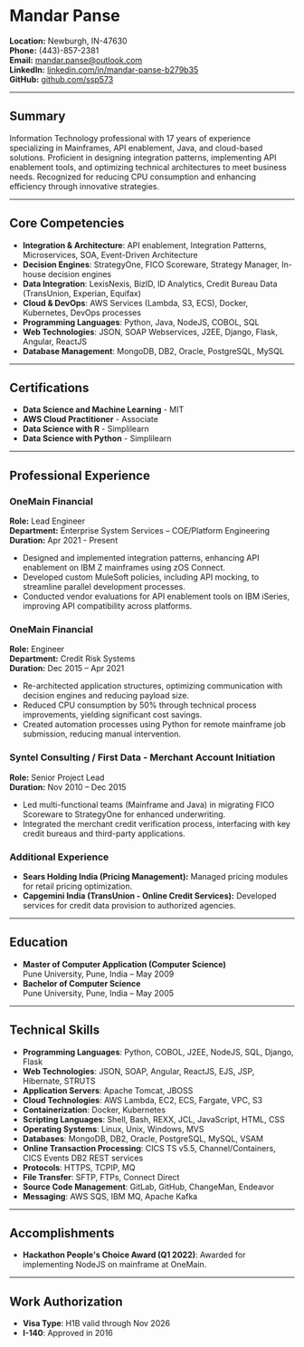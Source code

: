 # Mandar Panse

**Location:** Newburgh, IN-47630  
**Phone:** (443)-857-2381  
**Email:** [mandar.panse@outlook.com](mailto:mandar.panse@outlook.com)  
**LinkedIn:** [linkedin.com/in/mandar-panse-b279b35](https://www.linkedin.com/in/mandar-panse-b279b35/)  
**GitHub:** [github.com/ssp573](https://github.com/ssp573)

---

## Summary

Information Technology professional with 17 years of experience specializing in Mainframes, API enablement, Java, and cloud-based solutions. Proficient in designing integration patterns, implementing API enablement tools, and optimizing technical architectures to meet business needs. Recognized for reducing CPU consumption and enhancing efficiency through innovative strategies.

---

## Core Competencies

- **Integration & Architecture**: API enablement, Integration Patterns, Microservices, SOA, Event-Driven Architecture
- **Decision Engines**: StrategyOne, FICO Scoreware, Strategy Manager, In-house decision engines
- **Data Integration**: LexisNexis, BizID, ID Analytics, Credit Bureau Data (TransUnion, Experian, Equifax)
- **Cloud & DevOps**: AWS Services (Lambda, S3, ECS), Docker, Kubernetes, DevOps processes
- **Programming Languages**: Python, Java, NodeJS, COBOL, SQL
- **Web Technologies**: JSON, SOAP Webservices, J2EE, Django, Flask, Angular, ReactJS
- **Database Management**: MongoDB, DB2, Oracle, PostgreSQL, MySQL

---

## Certifications

- **Data Science and Machine Learning** - MIT
- **AWS Cloud Practitioner** - Associate
- **Data Science with R** - Simplilearn
- **Data Science with Python** - Simplilearn

---

## Professional Experience

### OneMain Financial
**Role:** Lead Engineer  
**Department:** Enterprise System Services – COE/Platform Engineering  
**Duration:** Apr 2021 - Present  

- Designed and implemented integration patterns, enhancing API enablement on IBM Z mainframes using zOS Connect.
- Developed custom MuleSoft policies, including API mocking, to streamline parallel development processes.
- Conducted vendor evaluations for API enablement tools on IBM iSeries, improving API compatibility across platforms.

### OneMain Financial
**Role:** Engineer  
**Department:** Credit Risk Systems  
**Duration:** Dec 2015 – Apr 2021  

- Re-architected application structures, optimizing communication with decision engines and reducing payload size.
- Reduced CPU consumption by 50% through technical process improvements, yielding significant cost savings.
- Created automation processes using Python for remote mainframe job submission, reducing manual intervention.

### Syntel Consulting / First Data - Merchant Account Initiation
**Role:** Senior Project Lead  
**Duration:** Nov 2010 – Dec 2015  

- Led multi-functional teams (Mainframe and Java) in migrating FICO Scoreware to StrategyOne for enhanced underwriting.
- Integrated the merchant credit verification process, interfacing with key credit bureaus and third-party applications.

### Additional Experience
- **Sears Holding India (Pricing Management):** Managed pricing modules for retail pricing optimization.
- **Capgemini India (TransUnion - Online Credit Services):** Developed services for credit data provision to authorized agencies.

---

## Education

- **Master of Computer Application (Computer Science)**  
  Pune University, Pune, India – May 2009
- **Bachelor of Computer Science**  
  Pune University, Pune, India – May 2005

---

## Technical Skills

- **Programming Languages**: Python, COBOL, J2EE, NodeJS, SQL, Django, Flask
- **Web Technologies**: JSON, SOAP, Angular, ReactJS, EJS, JSP, Hibernate, STRUTS
- **Application Servers**: Apache Tomcat, JBOSS
- **Cloud Technologies**: AWS Lambda, EC2, ECS, Fargate, VPC, S3
- **Containerization**: Docker, Kubernetes
- **Scripting Languages**: Shell, Bash, REXX, JCL, JavaScript, HTML, CSS
- **Operating Systems**: Linux, Unix, Windows, MVS
- **Databases**: MongoDB, DB2, Oracle, PostgreSQL, MySQL, VSAM
- **Online Transaction Processing**: CICS TS v5.5, Channel/Containers, CICS Events DB2 REST services
- **Protocols**: HTTPS, TCPIP, MQ
- **File Transfer**: SFTP, FTPs, Connect Direct
- **Source Code Management**: GitLab, GitHub, ChangeMan, Endeavor
- **Messaging**: AWS SQS, IBM MQ, Apache Kafka

---

## Accomplishments

- **Hackathon People's Choice Award (Q1 2022)**: Awarded for implementing NodeJS on mainframe at OneMain.

---

## Work Authorization

- **Visa Type**: H1B valid through Nov 2026
- **I-140**: Approved in 2016

